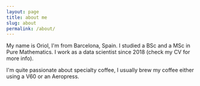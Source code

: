 ```yaml
---
layout: page
title: about me
slug: about
permalink: /about/
---
```


My name is Oriol, I'm from Barcelona, Spain. I studied a BSc and a MSc in Pure Mathematics. I work as a data scientist since 2018 (check my CV for more info).

I'm quite passionate about specialty coffee, I usually brew my coffee either using a V60 or an Aeropress.